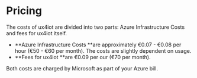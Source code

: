 # Pricing

The costs of ux4iot are divided into two parts: Azure Infrastructure Costs and fees for ux4iot itself.

* **Azure Infrastructure Costs **are approximately €0.07 - €0.08 per hour (€50 - €60 per month). The costs are slightly dependent on usage.
* **Fees for ux4iot **are €0.09 per our (€70 per month).

Both costs are charged by Microsoft as part of your Azure bill.
